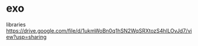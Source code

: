 # exo

libraries
https://drive.google.com/file/d/1ukmWoBn0q1hSN2WqSRXtozS4hILOvJd7/view?usp=sharing
